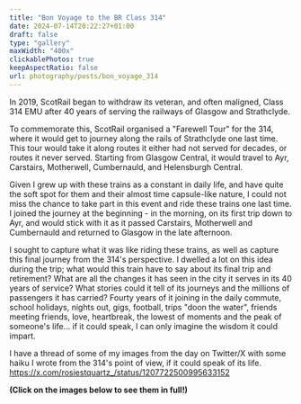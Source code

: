 ```yaml
---
title: "Bon Voyage to the BR Class 314"
date: 2024-07-14T20:22:27+01:00
draft: false
type: "gallery"
maxWidth: "400x"
clickablePhotos: true
keepAspectRatio: false
url: photography/posts/bon_voyage_314
---
```

<style>
.wrap{
    width: 60% !important;
    max-width: 100em !important;
    @media screen and (max-width: 736px) {
        width: 90%;
    }}
    </style>

In 2019, ScotRail began to withdraw its veteran, and often maligned, Class 314 EMU after 40 years of serving the railways of Glasgow and Strathclyde.

To commemorate this, ScotRail organised a "Farewell Tour" for the 314, where it would get to journey along the rails of Strathclyde one last time. This tour would take it along routes it either had not served for decades, or routes it never served. Starting from Glasgow Central, it would travel to Ayr, Carstairs, Motherwell, Cumbernauld, and Helensburgh Central. 

Given I grew up with these trains as a constant in daily life, and have quite the soft spot for them and their almost time capsule-like nature, I could not miss the chance to take part in this event and ride these trains one last time. I joined the journey at the beginning - in the morning, on its first trip down to Ayr, and would stick with it as it passed Carstairs, Motherwell and Cumbernauld and returned to Glasgow in the late afternoon. 

I sought to capture what it was like riding these trains, as well as capture this final journey from the 314's perspective. I dwelled a lot on this idea during the trip; what would this train have to say about its final trip and retirement? What are all the changes it has seen in the city it serves in its 40 years of service? What stories could it tell of its journeys and the millions of passengers it has carried? Fourty years of it joining in the daily commute, school holidays, nights out, gigs, football, trips "doon the water", friends meeting friends, love, heartbreak, the lowest of moments and the peak of someone's life... if it could speak, I can only imagine the wisdom it could impart.

I have a thread of some of my images from the day on Twitter/X with some haiku I wrote from the 314's point of view, if it could speak of its life. https://x.com/rosiestquartz_/status/1207722500995633152

**(Click on the images below to see them in full!)**
